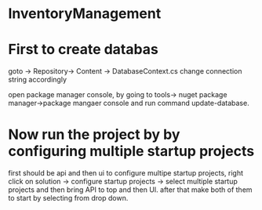 # InventoryManagement
# First to create databas
  goto -> Repository-> Content -> DatabaseContext.cs
      change connection string accordingly
      
  open package manager console, by going to tools-> nuget package manager->package mangaer console  and run command update-database.


# Now run the project by by configuring multiple startup projects 
  first should be api and then ui 
  to configure multipe startup projects,  right click on solution -> configure startup projects -> select multiple startup projects and then
  bring API to top and then UI. after that make both of them to start  by selecting from drop down.
